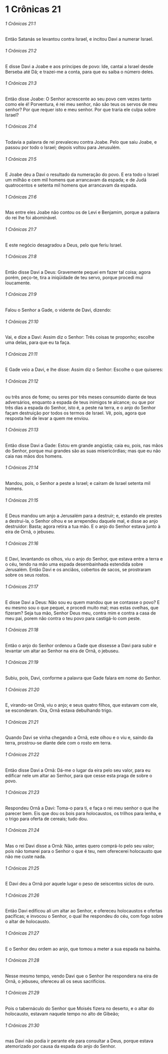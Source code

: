 # 1 Crônicas 21

###### 1 Crônicas 21:1

Então Satanás se levantou contra Israel, e incitou Davi a numerar Israel.

###### 1 Crônicas 21:2

E disse Davi a Joabe e aos príncipes de povo: Ide, cantai a Israel desde Berseba até Dã; e trazei-me a conta, para que eu saiba o número deles.

###### 1 Crônicas 21:3

Então disse Joabe: O Senhor acrescente ao seu povo cem vezes tanto como ele é! Porventura, é rei meu senhor, não são teus os servos de meu senhor? Por que requer isto e meu senhor. Por que traria ele culpa sobre Israel?

###### 1 Crônicas 21:4

Todavia a palavra de rei prevaleceu contra Joabe. Pelo que saiu Joabe, e passou por todo o Israel; depois voltou para Jerusulém.

###### 1 Crônicas 21:5

E Joabe deu a Davi o resultado da numeração do povo. E era todo o Israel um milhão e cem mil homens que arrancavam da espada; e de Judá quatrocentos e setenta mil homens que arrancavam da espada.

###### 1 Crônicas 21:6

Mas entre eles Joabe não contou os de Levi e Benjamim, porque a palavra do rei lhe foi abominável.

###### 1 Crônicas 21:7

E este negócio desagradou a Deus, pelo que feriu Israel.

###### 1 Crônicas 21:8

Então disse Davi a Deus: Gravemente pequei em fazer tal coisa; agora porém, peço-te, tira a iniqüidade de teu servo, porque procedi mui loucamente.

###### 1 Crônicas 21:9

Falou o Senhor a Gade, o vidente de Davi, dizendo:

###### 1 Crônicas 21:10

Vai, e dize a Davi: Assim diz o Senhor: Três coisas te proponho; escolhe uma delas, para que eu ta faça.

###### 1 Crônicas 21:11

E Gade veio a Davi, e lhe disse: Assim diz o Senhor: Escolhe o que quiseres:

###### 1 Crônicas 21:12

ou três anos de fome; ou seres por três meses consumido diante de teus adversários, enquanto a espada de teus inimigos te alcance; ou que por três dias a espada do Senhor, isto é, a peste na terra, e o anjo do Senhor façam destruição por todos os termos de Israel. Vê, pois, agora que resposta hei de levar a quem me enviou.

###### 1 Crônicas 21:13

Então disse Davi a Gade: Estou em grande angústia; caia eu, pois, nas mãos do Senhor, porque mui grandes são as suas misericórdias; mas que eu não caia nas mãos dos homens.

###### 1 Crônicas 21:14

Mandou, pois, o Senhor a peste a Israel; e caíram de Israel setenta mil homens.

###### 1 Crônicas 21:15

E Deus mandou um anjo a Jerusalém para a destruir; e, estando ele prestes a destrui-la, o Senhor olhou e se arrependeu daquele mal, e disse ao anjo destruidor: Basta; agora retira a tua mão. E o anjo do Senhor estava junto à eira de Ornã, o jebuseu.

###### 1 Crônicas 21:16

E Davi, levantando os olhos, viu o anjo do Senhor, que estava entre a terra e o céu, tendo na mão uma espada desembainhada estendida sobre Jerusalém. Então Davi e os anciãos, cobertos de sacos, se prostraram sobre os seus rostos.

###### 1 Crônicas 21:17

E disse Davi a Deus: Não sou eu quem mandou que se contasse o povo? E eu mesmo sou o que pequei, e procedi muito mal; mas estas ovelhas, que fizeram? Seja tua mão, Senhor Deus meu, contra mim e contra a casa de meu pai, porem não contra o teu povo para castigá-lo com peste.

###### 1 Crônicas 21:18

Então o anjo do Senhor ordenou a Gade que dissesse a Davi para subir e levantar um altar ao Senhor na eira de Ornã, o jebuseu.

###### 1 Crônicas 21:19

Subiu, pois, Davi, conforme a palavra que Gade falara em nome do Senhor.

###### 1 Crônicas 21:20

E, virando-se Ornã, viu o anjo; e seus quatro filhos, que estavam com ele, se esconderam. Ora, Ornã estava debulhando trigo.

###### 1 Crônicas 21:21

Quando Davi se vinha chegando a Ornã, este olhou e o viu e, saindo da terra, prostrou-se diante dele com o rosto em terra.

###### 1 Crônicas 21:22

Então disse Davi a Ornã: Dá-me o lugar da eira pelo seu valor, para eu edificar nele um altar ao Senhor, para que cesse esta praga de sobre o povo.

###### 1 Crônicas 21:23

Respondeu Ornã a Davi: Toma-o para ti, e faça o rei meu senhor o que lhe parecer bem. Eis que dou os bois para holocaustos, os trilhos para lenha, e o trigo para oferta de cereais; tudo dou.

###### 1 Crônicas 21:24

Mas o rei Davi disse a Ornã: Não, antes quero comprá-lo pelo seu valor; pois não tomarei para o Senhor o que é teu, nem oferecerei holocausto que não me custe nada.

###### 1 Crônicas 21:25

E Davi deu a Ornã por aquele lugar o peso de seiscentos siclos de ouro.

###### 1 Crônicas 21:26

Então Davi edificou ali um altar ao Senhor, e ofereceu holocaustos e ofertas pacíficas; e invocou o Senhor, o qual lhe respondeu do céu, com fogo sobre o altar de holocausto.

###### 1 Crônicas 21:27

E o Senhor deu ordem ao anjo, que tomou a meter a sua espada na bainha.

###### 1 Crônicas 21:28

Nesse mesmo tempo, vendo Davi que o Senhor lhe respondera na eira de Ornã, o jebuseu, ofereceu ali os seus sacrifícios.

###### 1 Crônicas 21:29

Pois o tabernáculo do Senhor que Moisés fizera no deserto, e o altar do holocausto, estavam naquele tempo no alto de Gibeão;

###### 1 Crônicas 21:30

mas Davi não podia ir perante ele para consultar a Deus, porque estava atemorizado por causa da espada do anjo do Senhor.

